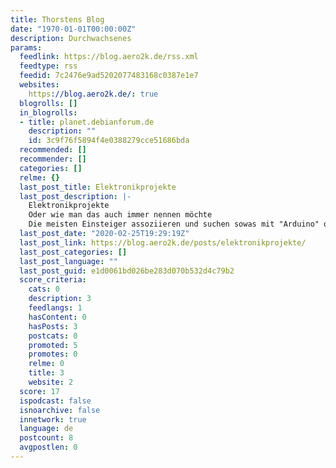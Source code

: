 ```yaml
---
title: Thorstens Blog
date: "1970-01-01T00:00:00Z"
description: Durchwachsenes
params:
  feedlink: https://blog.aero2k.de/rss.xml
  feedtype: rss
  feedid: 7c2476e9ad5202077483168c0387e1e7
  websites:
    https://blog.aero2k.de/: true
  blogrolls: []
  in_blogrolls:
  - title: planet.debianforum.de
    description: ""
    id: 3c9f76f5894f4e0388279cce51686bda
  recommended: []
  recommender: []
  categories: []
  relme: {}
  last_post_title: Elektronikprojekte
  last_post_description: |-
    Elektronikprojekte
    Oder wie man das auch immer nennen möchte
    Die meisten Einsteiger assoziieren und suchen sowas mit "Arduino" oder anderen Microcontrollern. Ich bin immer noch in der
  last_post_date: "2020-02-25T19:29:19Z"
  last_post_link: https://blog.aero2k.de/posts/elektronikprojekte/
  last_post_categories: []
  last_post_language: ""
  last_post_guid: e1d0061bd026be283d070b532d4c79b2
  score_criteria:
    cats: 0
    description: 3
    feedlangs: 1
    hasContent: 0
    hasPosts: 3
    postcats: 0
    promoted: 5
    promotes: 0
    relme: 0
    title: 3
    website: 2
  score: 17
  ispodcast: false
  isnoarchive: false
  innetwork: true
  language: de
  postcount: 8
  avgpostlen: 0
---
```

